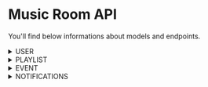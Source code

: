 # Music Room API

You'll find below informations about models and endpoints.

<details>

<summary>USER</summary>

### MODEL 
Name | Type
 --- | ---
**Id** | `primitive.ObjectID`
**Login** | `string`
**Mail** | `string`
**Password** | `string`
**Token** | `string`
**Preferences** | `string[]` (Rap FR, Rap US, Rock, Metal, Classic, Electro, Trance, Low-Fi, House)
**Friends** | `friend[]`
**Events** | `string[]`
**Notifications** | `string`
**Visibility** | `Visibility`
**Avatar** | `string`

#### Friend 
Name | Type
 --- | ---
**Id** | `string`
**Password** | `string`

#### Visibility 
Name | Type
 --- | ---
**Login** | `string` (public | private | friends)
**Mail** | `string` (public | private | friends)
**Preferences** | `string` (public | private | friends)
**Friend** | `string` (public | private | friends)
**Avatar** | `string` (public | private | friends)

### ENDPOINTS 
Route | Method | Utility
 --- | --- | ---
`/users` | **GET** | read every users
`/users/{id}` | **GET** | read one user
`/users` | **POST** | create one user
`/users/{id}` | **PUT** | update one user
`/users/{id}` | **DELETE** | delete one user
`/users/login` | **POST** | check user validity and return token
`/users/define` | **POST** | read a token a return the corresponding user
`/users/confirmFriend/{id}` | **PUT** | confirm a friend
`/users/friends/{id}` | **GET** | read every friends
`/users/conversations/{id}` | **GET** | read every conversations
`/users/addEvent/{id}` | **PUT** | add an event to `events` field
`/users/events/{id}` | **GET** | read every events
`/users/removeEvent/{id}` | **PUT** | remove an event from `events` field
`/users/searchUsers/{id}` | **POST** | return every `users` according to `search query` who are not `friends`
</details>

<details>

<summary>PLAYLIST</summary>

### MODEL
Name | Type
 --- | ---
**Id** | `primitive.ObjectID`
**Name** | `string`
**Owner_id** | `string`
**Status** | `string`
**Songs** | `Song[]`
**Guests** | `Guest[]`
**Has_event** | `bool`

#### Song
Name | Type
 --- | ---
**Id** | `string`
**Name** | `string`
**Picture** | `string`
**Score** | `uint`

#### Guest
Name | Type
 --- | ---
**Id** | `string`
**Contributor** | bool

### ENDPOINTS
Route | Method | Utility
 --- | --- | ---
`/playlists` | **GET** | read every playlists
`/playlists/{id}` | **GET** | read one playlist
`/playlists` | **POST** | create one playlist
`/playlists/searchPlaylist` | **POST** | search in playlist collection
`/playlists/searchSong` | **POST** | search song in playlist
`/playlists/{id}` | **PUT** | update one playlist
`/playlists/{id}` | **DELETE** | delete one playlist
`/playlists/addSong/{id}` | **PUT** | add a song to `songs` field
`/playlists/removeSong/{id}` | **PUT** | remove a song from `songs` field
`/playlists/addGuest/{id}` | **PUT** | add a guest to `guests` field
`/playlists/removeGuest/{id}` | **PUT** | remove a guest from `guests` field
`/playlists/guests/{id}` | **GET** | read every guests from one playlist
`/playlists/delegate/{id}` | **PUT** | delegate playlist to another user
</details>

<details>

<summary>EVENT</summary>

### MODEL
Name | Type | Value
 --- | --- | ---
**Id** | `primitive.ObjectID`
**Name** | `string`
**Owner_id** | `string`
**Playlist_id** | `string`
**Picture** | `string`
**Start** | `string`
**End** | `string`
**Status** | `string` | pending/ongoing/finished

### ENDPOINTS
Route | Method | Utility
 --- | --- | ---
`/events` | **GET** | read every events
`/events/{id}` | **GET** | read one event
`/events` | **POST** | create one event
`/events/searchEvent` | **POST** | search in event collection
`/events/{id}` | **PUT** | update one event
`/events/{id}` | **DELETE** | delete one event
`/events/addPlaylist/{id}` | **PUT** | add a playlist to `playlists` field
`/events/removePlaylist/{id}` | **PUT** | remove a playlist from `playlists` field
`/events/removeUpdateStatus/{id}` | **PUT** | update `status` field
</details>

<details>

<summary>NOTIFICATIONS</summary>

### MODEL
Name | Type | Value
 --- | --- | ---
**Id** | `primitive.ObjectID`
**Login** | `string`
**Notifications** | `Notification[]`
**Notifications_count** | `int`

#### Notification
Name | Type | Value
 --- | --- | ---
**Id** | `string`
**From** | `string`
**Login** | `string`
**Content** | `string`
**Readed** | `bool`

### ENDPOINTS
Route | Method | Utility
 --- | --- | ---
`/notifications` | **GET** | read every notifications
`/notifications/{id}` | **GET** | read one notification
`/users/readNotification/{id}` | **PUT** | read a notification
